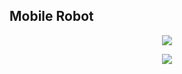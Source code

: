 ## Mobile Robot

<p align="center">
  <img src="https://i.imgur.com/yusGYIJ.png">
</p>


<p align="center">
  <img src="https://i.imgur.com/FBblcEA.png">
</p>
